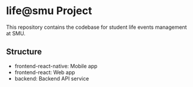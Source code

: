 # life@smu Project 
This repository contains the codebase for student life events management at SMU.

## Structure
- frontend-react-native: Mobile app
- frontend-react: Web app
- backend: Backend API service
